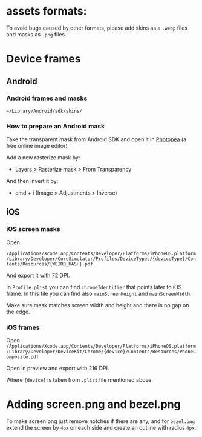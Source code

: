 # assets formats:

To avoid bugs caused by other formats, please add skins as a `.webp` files and masks as `.png` files.

# Device frames

## Android

### Android frames and masks

`~/Library/Android/sdk/skins/`

### How to prepare an Android mask

Take the transparent mask from Android SDK and open it in [Photopea](https://www.photopea.com/) (a free online image editor)

Add a new rasterize mask by:

- Layers > Rasterize mask > From Transparency

And then invert it by:

- cmd + i (Image > Adjustments > Inverse)

## iOS

### iOS screen masks

Open

`/Applications/Xcode.app/Contents/Developer/Platforms/iPhoneOS.platform/Library/Developer/CoreSimulator/Profiles/DeviceTypes/{deviceType}/Contents/Resources/{WEIRD_HASH}.pdf`

And export it with 72 DPI.

In `Profile.plist` you can find `chromeIdentifier` that points later to iOS frame. In this file you can find also `mainScreenHeight` and `mainScreenWidth`.

Make sure mask matches screen width and height and there is no gap on the edge.

### iOS frames

Open `/Applications/Xcode.app/Contents/Developer/Platforms/iPhoneOS.platform/Library/Developer/DeviceKit/Chrome/{device}/Contents/Resources/PhoneComposite.pdf`

Open in preview and export with 216 DPI.

Where `{device}` is taken from `.plist` file mentioned above.

# Adding screen.png and bezel.png

To make screen.png just remove notches if there are any, and for `bezel.png` extend the screen by `4px` on each side and create an outline with radius `4px`.
